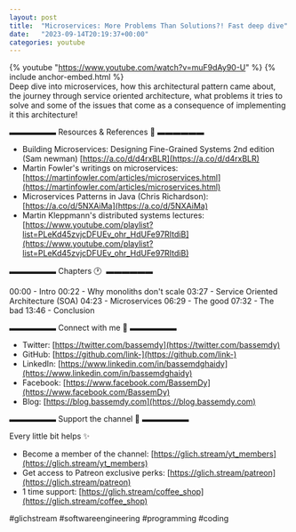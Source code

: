```yaml
---
layout: post
title:  "Microservices: More Problems Than Solutions?! Fast deep dive"
date:   "2023-09-14T20:19:37+00:00"
categories: youtube
---
```

{% youtube  "https://www.youtube.com/watch?v=muF9dAy90-U" %}
{% include anchor-embed.html %}
<br />
Deep dive into microservices, how this architectural pattern came about, the journey through service oriented architecture, what problems it tries to solve and some of the issues that come as a consequence of implementing it this architecture!

▬▬▬▬▬▬ Resources &amp; References 📕 ▬▬▬▬▬▬

- Building Microservices: Designing Fine-Grained Systems 2nd edition (Sam newman) [https://a.co/d/d4rxBLR](https://a.co/d/d4rxBLR)
- Martin Fowler's writings on microservices: [https://martinfowler.com/articles/microservices.html](https://martinfowler.com/articles/microservices.html)
- Microservices Patterns in Java (Chris Richardson): [https://a.co/d/5NXAiMa](https://a.co/d/5NXAiMa)
- Martin Kleppmann's distributed systems lectures: [https://www.youtube.com/playlist?list=PLeKd45zvjcDFUEv_ohr_HdUFe97RItdiB](https://www.youtube.com/playlist?list=PLeKd45zvjcDFUEv_ohr_HdUFe97RItdiB)

▬▬▬▬▬▬ Chapters 🕐  ▬▬▬▬▬▬

00:00 - Intro
00:22 - Why monoliths don't scale 
03:27 - Service Oriented Architecture (SOA)
04:23 - Microservices 
06:29 - The good 
07:32 - The bad 
13:46 - Conclusion 

▬▬▬▬▬▬ Connect with me 👋 ▬▬▬▬▬▬

- Twitter: [https://twitter.com/bassemdy](https://twitter.com/bassemdy)
- GitHub: [https://github.com/link-](https://github.com/link-)
- LinkedIn: [https://www.linkedin.com/in/bassemdghaidy](https://www.linkedin.com/in/bassemdghaidy)
- Facebook: [https://www.facebook.com/BassemDy](https://www.facebook.com/BassemDy)
- Blog: [https://blog.bassemdy.com](https://blog.bassemdy.com)

▬▬▬▬▬▬ Support the channel 💜 ▬▬▬▬▬▬

Every little bit helps ✨
- Become a member of the channel: [https://glich.stream/yt_members](https://glich.stream/yt_members)
- Get access to Patreon exclusive perks: [https://glich.stream/patreon](https://glich.stream/patreon)
- 1 time support: [https://glich.stream/coffee_shop](https://glich.stream/coffee_shop)

#glichstream #softwareengineering #programming #coding
